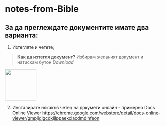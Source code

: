 # notes-from-Bible
## За да преглеждате документите имате два варианта: 
1. Изтегляте и четете; 
>**Как да изтегля документ?**
>Избирам желаният документ и натискам бутон *Download*
<img src="https://drive.google.com/file/d/1h3bsnlVsNZ9H4XrwtBNMaHCVMxAJo5xJ/view?usp=sharing" style=" width:100px ; height:100px " />

2. Инсталирате някакъв четец на докумети онлайн - примерно Docs Online Viewer https://chrome.google.com/webstore/detail/docs-online-viewer/gmpljdlgcdkljlppaekciacdmdlhfeon 

